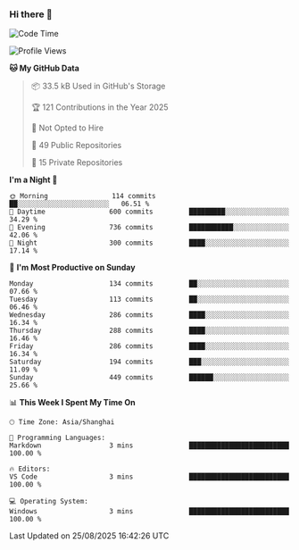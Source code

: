 ### Hi there 👋

<!--
**robinWongM/robinWongM** is a ✨ _special_ ✨ repository because its `README.md` (this file) appears on your GitHub profile.

Here are some ideas to get you started:

- 🔭 I’m currently working on ...
- 🌱 I’m currently learning ...
- 👯 I’m looking to collaborate on ...
- 🤔 I’m looking for help with ...
- 💬 Ask me about ...
- 📫 How to reach me: ...
- 😄 Pronouns: ...
- ⚡ Fun fact: ...
-->

<!--START_SECTION:waka-->
![Code Time](http://img.shields.io/badge/Code%20Time-272%20hrs%2015%20mins-blue)

![Profile Views](http://img.shields.io/badge/Profile%20Views-2-blue)

**🐱 My GitHub Data** 

> 📦 33.5 kB Used in GitHub's Storage 
 > 
> 🏆 121 Contributions in the Year 2025
 > 
> 🚫 Not Opted to Hire
 > 
> 📜 49 Public Repositories 
 > 
> 🔑 15 Private Repositories 
 > 
**I'm a Night 🦉** 

```text
🌞 Morning                114 commits         ██░░░░░░░░░░░░░░░░░░░░░░░   06.51 % 
🌆 Daytime                600 commits         █████████░░░░░░░░░░░░░░░░   34.29 % 
🌃 Evening                736 commits         ███████████░░░░░░░░░░░░░░   42.06 % 
🌙 Night                  300 commits         ████░░░░░░░░░░░░░░░░░░░░░   17.14 % 
```
📅 **I'm Most Productive on Sunday** 

```text
Monday                   134 commits         ██░░░░░░░░░░░░░░░░░░░░░░░   07.66 % 
Tuesday                  113 commits         ██░░░░░░░░░░░░░░░░░░░░░░░   06.46 % 
Wednesday                286 commits         ████░░░░░░░░░░░░░░░░░░░░░   16.34 % 
Thursday                 288 commits         ████░░░░░░░░░░░░░░░░░░░░░   16.46 % 
Friday                   286 commits         ████░░░░░░░░░░░░░░░░░░░░░   16.34 % 
Saturday                 194 commits         ███░░░░░░░░░░░░░░░░░░░░░░   11.09 % 
Sunday                   449 commits         ██████░░░░░░░░░░░░░░░░░░░   25.66 % 
```


📊 **This Week I Spent My Time On** 

```text
🕑︎ Time Zone: Asia/Shanghai

💬 Programming Languages: 
Markdown                 3 mins              █████████████████████████   100.00 % 

🔥 Editors: 
VS Code                  3 mins              █████████████████████████   100.00 % 

💻 Operating System: 
Windows                  3 mins              █████████████████████████   100.00 % 
```


 Last Updated on 25/08/2025 16:42:26 UTC
<!--END_SECTION:waka-->
